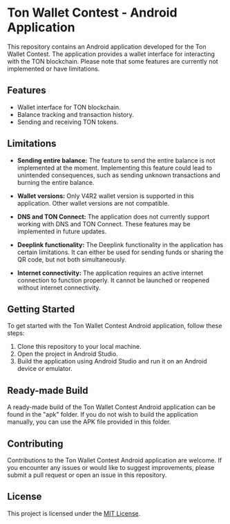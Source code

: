 # Ton Wallet Contest - Android Application

This repository contains an Android application developed for the Ton Wallet Contest. The application provides a wallet interface for interacting with the TON blockchain. Please note that some features are currently not implemented or have limitations.

## Features

- Wallet interface for TON blockchain.
- Balance tracking and transaction history.
- Sending and receiving TON tokens.

## Limitations

- **Sending entire balance:** The feature to send the entire balance is not implemented at the moment. Implementing this feature could lead to unintended consequences, such as sending unknown transactions and burning the entire balance.

- **Wallet versions:** Only V4R2 wallet version is supported in this application. Other wallet versions are not compatible.

- **DNS and TON Connect:** The application does not currently support working with DNS and TON Connect. These features may be implemented in future updates.

- **Deeplink functionality:** The Deeplink functionality in the application has certain limitations. It can either be used for sending funds or sharing the QR code, but not both simultaneously.

- **Internet connectivity:** The application requires an active internet connection to function properly. It cannot be launched or reopened without internet connectivity.

## Getting Started

To get started with the Ton Wallet Contest Android application, follow these steps:

1. Clone this repository to your local machine.
2. Open the project in Android Studio.
3. Build the application using Android Studio and run it on an Android device or emulator.

## Ready-made Build

A ready-made build of the Ton Wallet Contest Android application can be found in the "apk" folder. If you do not wish to build the application manually, you can use the APK file provided in this folder.

## Contributing

Contributions to the Ton Wallet Contest Android application are welcome. If you encounter any issues or would like to suggest improvements, please submit a pull request or open an issue in this repository.

## License

This project is licensed under the [MIT License](LICENSE).
